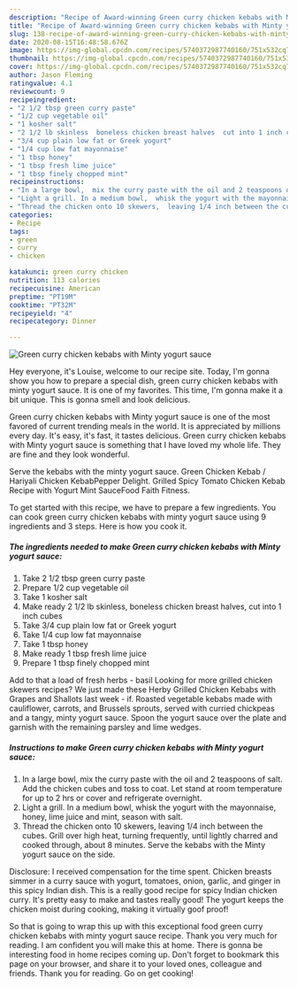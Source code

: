 ```yaml
---
description: "Recipe of Award-winning Green curry chicken kebabs with Minty yogurt sauce"
title: "Recipe of Award-winning Green curry chicken kebabs with Minty yogurt sauce"
slug: 138-recipe-of-award-winning-green-curry-chicken-kebabs-with-minty-yogurt-sauce
date: 2020-08-15T16:48:58.676Z
image: https://img-global.cpcdn.com/recipes/5740372987740160/751x532cq70/green-curry-chicken-kebabs-with-minty-yogurt-sauce-recipe-main-photo.jpg
thumbnail: https://img-global.cpcdn.com/recipes/5740372987740160/751x532cq70/green-curry-chicken-kebabs-with-minty-yogurt-sauce-recipe-main-photo.jpg
cover: https://img-global.cpcdn.com/recipes/5740372987740160/751x532cq70/green-curry-chicken-kebabs-with-minty-yogurt-sauce-recipe-main-photo.jpg
author: Jason Fleming
ratingvalue: 4.1
reviewcount: 9
recipeingredient:
- "2 1/2 tbsp green curry paste"
- "1/2 cup vegetable oil"
- "1 kosher salt"
- "2 1/2 lb skinless  boneless chicken breast halves  cut into 1 inch cubes"
- "3/4 cup plain low fat or Greek yogurt"
- "1/4 cup low fat mayonnaise"
- "1 tbsp honey"
- "1 tbsp fresh lime juice"
- "1 tbsp finely chopped mint"
recipeinstructions:
- "In a large bowl,  mix the curry paste with the oil and 2 teaspoons of salt.  Add the chicken cubes and toss to coat. Let stand at room temperature for up to 2 hrs or cover and refrigerate overnight."
- "Light a grill. In a medium bowl,  whisk the yogurt with the mayonnaise,  honey,  lime juice and mint, season with salt."
- "Thread the chicken onto 10 skewers,  leaving 1/4 inch between the cubes. Grill over high heat,  turning frequently, until lightly charred and cooked through,  about 8 minutes.  Serve the kebabs with the Minty yogurt sauce on the side."
categories:
- Recipe
tags:
- green
- curry
- chicken

katakunci: green curry chicken 
nutrition: 113 calories
recipecuisine: American
preptime: "PT19M"
cooktime: "PT32M"
recipeyield: "4"
recipecategory: Dinner

---
```



![Green curry chicken kebabs with Minty yogurt sauce](https://img-global.cpcdn.com/recipes/5740372987740160/751x532cq70/green-curry-chicken-kebabs-with-minty-yogurt-sauce-recipe-main-photo.jpg)

Hey everyone, it's Louise, welcome to our recipe site. Today, I'm gonna show you how to prepare a special dish, green curry chicken kebabs with minty yogurt sauce. It is one of my favorites. This time, I'm gonna make it a bit unique. This is gonna smell and look delicious.

Green curry chicken kebabs with Minty yogurt sauce is one of the most favored of current trending meals in the world. It is appreciated by millions every day. It's easy, it's fast, it tastes delicious. Green curry chicken kebabs with Minty yogurt sauce is something that I have loved my whole life. They are fine and they look wonderful.

Serve the kebabs with the minty yogurt sauce. Green Chicken Kebab / Hariyali Chicken KebabPepper Delight. Grilled Spicy Tomato Chicken Kebab Recipe with Yogurt Mint SauceFood Faith Fitness.


To get started with this recipe, we have to prepare a few ingredients. You can cook green curry chicken kebabs with minty yogurt sauce using 9 ingredients and 3 steps. Here is how you cook it.

<!--inarticleads1-->

##### The ingredients needed to make Green curry chicken kebabs with Minty yogurt sauce:

1. Take 2 1/2 tbsp green curry paste
1. Prepare 1/2 cup vegetable oil
1. Take 1 kosher salt
1. Make ready 2 1/2 lb skinless,  boneless chicken breast halves,  cut into 1 inch cubes
1. Take 3/4 cup plain low fat or Greek yogurt
1. Take 1/4 cup low fat mayonnaise
1. Take 1 tbsp honey
1. Make ready 1 tbsp fresh lime juice
1. Prepare 1 tbsp finely chopped mint


Add to that a load of fresh herbs - basil Looking for more grilled chicken skewers recipes? We just made these Herby Grilled Chicken Kebabs with Grapes and Shallots last week - if. Roasted vegetable kebabs made with cauliflower, carrots, and Brussels sprouts, served with curried chickpeas and a tangy, minty yogurt sauce. Spoon the yogurt sauce over the plate and garnish with the remaining parsley and lime wedges. 

<!--inarticleads2-->

##### Instructions to make Green curry chicken kebabs with Minty yogurt sauce:

1. In a large bowl,  mix the curry paste with the oil and 2 teaspoons of salt.  Add the chicken cubes and toss to coat. Let stand at room temperature for up to 2 hrs or cover and refrigerate overnight.
1. Light a grill. In a medium bowl,  whisk the yogurt with the mayonnaise,  honey,  lime juice and mint, season with salt.
1. Thread the chicken onto 10 skewers,  leaving 1/4 inch between the cubes. Grill over high heat,  turning frequently, until lightly charred and cooked through,  about 8 minutes.  Serve the kebabs with the Minty yogurt sauce on the side.


Disclosure: I received compensation for the time spent. Chicken breasts simmer in a curry sauce with yogurt, tomatoes, onion, garlic, and ginger in this spicy Indian dish. This is a really good recipe for spicy Indian chicken curry. It&#39;s pretty easy to make and tastes really good! The yogurt keeps the chicken moist during cooking, making it virtually goof proof! 

So that is going to wrap this up with this exceptional food green curry chicken kebabs with minty yogurt sauce recipe. Thank you very much for reading. I am confident you will make this at home. There is gonna be interesting food in home recipes coming up. Don't forget to bookmark this page on your browser, and share it to your loved ones, colleague and friends. Thank you for reading. Go on get cooking!
